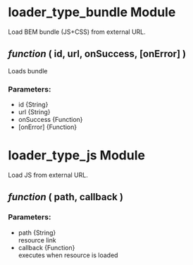 # loader_type_bundle Module

Load BEM bundle (JS+CSS) from external URL.

## *function* ( id, url, onSuccess, [onError] )

Loads bundle

### Parameters:

* id {String}
* url {String}
* onSuccess {Function}
* [onError] {Function}

# loader_type_js Module

Load JS from external URL.

## *function* ( path, callback )

### Parameters:

* path {String}<br/>
  resource link
* callback {Function}<br/>
  executes when resource is loaded

